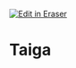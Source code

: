 <p><a target="_blank" href="https://app.eraser.io/workspace/iP1wQBILhf9MrK5znspT" id="edit-in-eraser-github-link"><img alt="Edit in Eraser" src="https://firebasestorage.googleapis.com/v0/b/second-petal-295822.appspot.com/o/images%2Fgithub%2FOpen%20in%20Eraser.svg?alt=media&amp;token=968381c8-a7e7-472a-8ed6-4a6626da5501"></a></p>

# Taiga



<!--- Eraser file: https://app.eraser.io/workspace/iP1wQBILhf9MrK5znspT --->